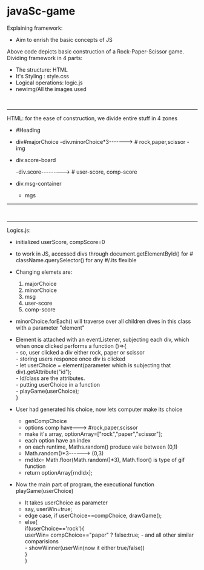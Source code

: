 # javaSc-game

Explaining framework:  <br>
- Aim to enrish the basic concepts of JS <br>

Above code depicts basic construction of a Rock-Paper-Scissor game. <br>
Dividing framework in 4 parts:
 - The structure: HTML
 - It's Styling : style.css
 - Logical operations: logic.js
 - newimg/All the images used

<br>

-----------------------------------------------------------------------------
HTML: for the ease of construction, we divide entire stuff in 4 zones

 - #Heading
 - div#majorChoice
      -div.minorChoice*3-------> # rock,paper,scissor
         -img
 - div.score-board
   
      -div.score---------> # user-score, comp-score

 - div.msg-container
     - mgs
--------------------------------------------------------------------------------

<br>


---------------------------------------------------------------------------------
Logics.js:

- initialized userScore, compScore=0
- to work in JS, accessed divs through document.getElementById() for #
                                       className.querySelector() for any #/.its flexible

- Changing elemets are:
   1) majorChoice
   2) minorChoice
   3) msg
   4) user-score
   5) comp-score

- minorChoice.forEach() will traverse over all children dives in this class with a 
  parameter "element"
- Element is attached with an eventListener, subjecting each div, which when once 
  clicked performs a function ()=>{  <br>
      - so, user clicked a div either rock, paper or scissor <br>
      - storing users responce once div is clicked <br>
      - let userChoice = element(parameter which is subjecting that div).getAttribute("id"); <br>
      - Id/class are the attributes. <br>
      - putting userChoice in a function <br>
      - playGame(userChoice); <br>
   }

 - User had generated his choice, now lets computer make its choice
    - genCompChoice
    - options comp have---> #rock,paper,scissor
    - make it's array, optionArray=["rock","paper","scissor"];
    - each option have an index
    - on each runtime, Maths.random() produce vale between (0,1)
    - Math.random()*3------> (0,3)
    - rndIdx= Math.floor(Math.random()*3), Math.floor() is type of gif function
    - return optionArray[rndIdx];

  - Now the main part of program, the executional function playGame(userChoice)
     - It takes userChoice as parameter
     - say, userWin=true;
     - edge case, if userChoice==compChoice, drawGame();
     - else{ <br>
        if(userChoice=='rock'){  <br>
           userWin= compChoice=="paper" ? false:true;
           - and all other similar comparisions <br>
           - showWinner(userWin(now it either true/false)) <br>
          }  <br>
       }

    
      













